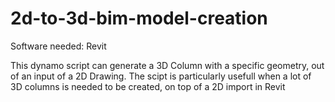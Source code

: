# 2d-to-3d-bim-model-creation
Software needed: Revit

This dynamo script can generate a 3D Column with a specific geometry, out of an input of a 2D Drawing.
The scipt is particularly usefull when a lot of 3D columns is needed to be created, on top of a 2D import in Revit


